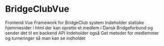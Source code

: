 # BridgeClubVue
Frontend Vue Framework for BridgeClub system
Indeholder statiske hjemmesider i html der kan oprette et medlem i Dansk Bridgeforbund og sender det til en backend API
Indeholder også Get metoder for medlemmer og turneringer så man kan se indholdet